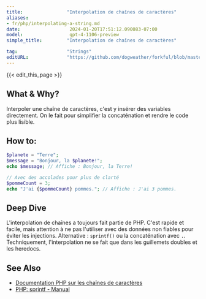 ```yaml
---
title:                "Interpolation de chaînes de caractères"
aliases:
- fr/php/interpolating-a-string.md
date:                  2024-01-20T17:51:12.090083-07:00
model:                 gpt-4-1106-preview
simple_title:         "Interpolation de chaînes de caractères"

tag:                  "Strings"
editURL:              "https://github.com/dogweather/forkful/blob/master/content/fr/php/interpolating-a-string.md"
---
```


{{< edit_this_page >}}

## What & Why?
Interpoler une chaîne de caractères, c'est y insérer des variables directement. On le fait pour simplifier la concaténation et rendre le code plus lisible.

## How to:
```PHP
$planete = "Terre";
$message = "Bonjour, la $planete!";
echo $message; // Affiche : Bonjour, la Terre!

// Avec des accolades pour plus de clarté
$pommeCount = 3;
echo "J'ai {$pommeCount} pommes."; // Affiche : J'ai 3 pommes.
```

## Deep Dive
L'interpolation de chaînes a toujours fait partie de PHP. C'est rapide et facile, mais attention à ne pas l'utiliser avec des données non fiables pour éviter les injections. Alternative : `sprintf()` ou la concaténation avec `.`. Techniquement, l'interpolation ne se fait que dans les guillemets doubles et les heredocs.

## See Also
- [Documentation PHP sur les chaînes de caractères](https://www.php.net/manual/fr/language.types.string.php)
- [PHP: sprintf - Manual](https://www.php.net/manual/fr/function.sprintf.php)
